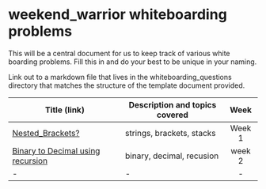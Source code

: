 # weekend_warrior whiteboarding problems

This will be a central document for us to keep track of various white boarding problems. Fill this in and do your best to be unique in your naming.

Link out to a markdown file that lives in the whiteboarding_questions directory that matches the structure of the template document provided.

| Title (link)| Description and topics covered| Week |
| ---|---|:---:|
| [Nested_Brackets?](https://goo.gl/RD9qbX)| strings, brackets, stacks | Week 1 |
| [Binary to Decimal using recursion](https://github.com/SRBusiness/weekend_warrior/blob/master/whiteboarding_questions/binary_to_decimal_recursion.md) | binary, decimal, recusion | week 2 |
| - | - | - |
